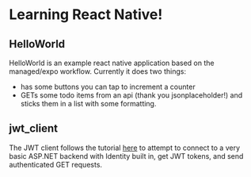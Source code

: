 # Learning React Native!

## HelloWorld
HelloWorld is an example react native application based on the managed/expo
workflow. Currently it does two things:

* has some buttons you can tap to increment a counter
* GETs some todo items from an api (thank you jsonplaceholder!) and sticks
    them in a list with some formatting.

## jwt_client
The JWT client follows the tutorial
[here](https://medium.com/@njwest/building-a-react-native-jwt-client-efacf78b9364)
to attempt to connect to a very basic ASP.NET backend with Identity built
in, get JWT tokens, and send authenticated GET requests.
